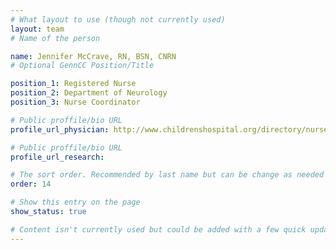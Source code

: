 ```yaml
---
# What layout to use (though not currently used)
layout: team
# Name of the person

name: Jennifer McCrave, RN, BSN, CNRN
# Optional GennCC Position/Title

position_1: Registered Nurse
position_2: Department of Neurology
position_3: Nurse Coordinator

# Public proffile/bio URL
profile_url_physician: http://www.childrenshospital.org/directory/nurses/m/jennifer-mccrave

# Public proffile/bio URL
profile_url_research:

# The sort order. Recommended by last name but can be change as needed
order: 14

# Show this entry on the page
show_status: true

# Content isn't currently used but could be added with a few quick updates if needed to allow for bios
---
```

